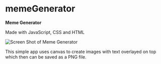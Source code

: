 # memeGenerator

**Meme Generator**

Made with JavaScript, CSS and HTML

![Screen Shot of Meme Generator](https://github.com/tastasterone/memeGenerator/blob/0a2a085be537277e24e0efbc3c8791b164575c8e/screenShot.png)

This simple app uses canvas to create images with text overlayed on top which then can be saved as a PNG file. 
